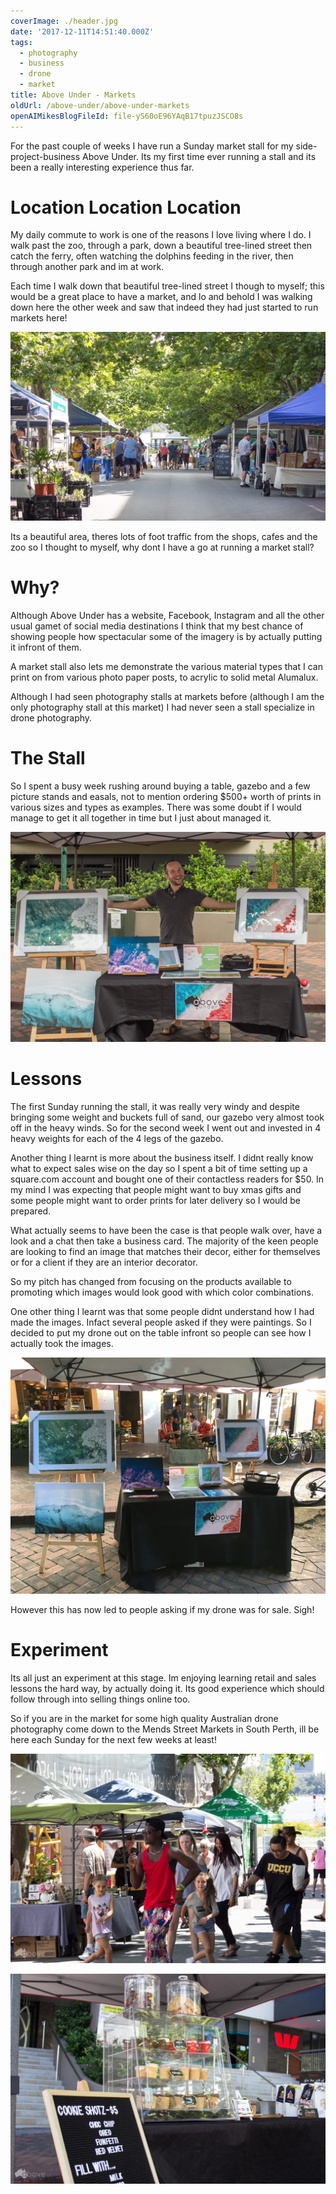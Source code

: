 ```yaml
---
coverImage: ./header.jpg
date: '2017-12-11T14:51:40.000Z'
tags:
  - photography
  - business
  - drone
  - market
title: Above Under - Markets
oldUrl: /above-under/above-under-markets
openAIMikesBlogFileId: file-yS60oE96YAqB17tpuzJSCO8s
---
```


For the past couple of weeks I have run a Sunday market stall for my side-project-business Above Under. Its my first time ever running a stall and its been a really interesting experience thus far.

<!-- more -->

# Location Location Location

My daily commute to work is one of the reasons I love living where I do. I walk past the zoo, through a park, down a beautiful tree-lined street then catch the ferry, often watching the dolphins feeding in the river, then through another park and im at work.

Each time I walk down that beautiful tree-lined street I though to myself; this would be a great place to have a market, and lo and behold I was walking down here the other week and saw that indeed they had just started to run markets here!

![](./mends-street.jpg)

Its a beautiful area, theres lots of foot traffic from the shops, cafes and the zoo so I thought to myself, why dont I have a go at running a market stall?

# Why?

Although Above Under has a website, Facebook, Instagram and all the other usual gamet of social media destinations I think that my best chance of showing people how spectacular some of the imagery is by actually putting it infront of them.

A market stall also lets me demonstrate the various material types that I can print on from various photo paper posts, to acrylic to solid metal Alumalux.

Although I had seen photography stalls at markets before (although I am the only photography stall at this market) I had never seen a stall specialize in drone photography.

# The Stall

So I spent a busy week rushing around buying a table, gazebo and a few picture stands and easals, not to mention ordering \$500+ worth of prints in various sizes and types as examples. There was some doubt if I would manage to get it all together in time but I just about managed it.

![](./the-stall.jpg)

# Lessons

The first Sunday running the stall, it was really very windy and despite bringing some weight and buckets full of sand, our gazebo very almost took off in the heavy winds. So for the second week I went out and invested in 4 heavy weights for each of the 4 legs of the gazebo.

Another thing I learnt is more about the business itself. I didnt really know what to expect sales wise on the day so I spent a bit of time setting up a square.com account and bought one of their contactless readers for \$50. In my mind I was expecting that people might want to buy xmas gifts and some people might want to order prints for later delivery so I would be prepared.

What actually seems to have been the case is that people walk over, have a look and a chat then take a business card. The majority of the keen people are looking to find an image that matches their decor, either for themselves or for a client if they are an interior decorator.

So my pitch has changed from focusing on the products available to promoting which images would look good with which color combinations.

One other thing I learnt was that some people didnt understand how I had made the images. Infact several people asked if they were paintings. So I decided to put my drone out on the table infront so people can see how I actually took the images.

![](./stall-with-drone.jpg)

However this has now led to people asking if my drone was for sale. Sigh!

# Experiment

Its all just an experiment at this stage. Im enjoying learning retail and sales lessons the hard way, by actually doing it. Its good experience which should follow through into selling things online too.

So if you are in the market for some high quality Australian drone photography come down to the Mends Street Markets in South Perth, ill be here each Sunday for the next few weeks at least!

![](./dancin.jpg)

![](./cookie-shots.jpg)
